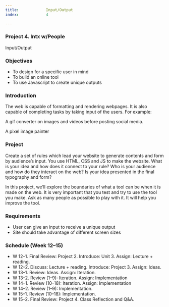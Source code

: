 ```yaml
---
title:            Input/Output
index:            4

---
```


### Project 4. Intx w/People
Input/Output

### Objectives
- To design for a specific user in mind
- To build an online tool
- To use Javascript to create unique outputs

### Introduction
The web is capable of formatting and rendering webpages. It is also capable of completing tasks by taking input of the users. For example:

A gif converter on images and videos before posting social media.

A pixel image painter

### Project
Create a set of rules which lead your website to generate contents and form by audience’s input. You use HTML, CSS and JS to make the website. What is your idea and how does it connect to your rule? Who is your audience and how do they interact on the web? Is your idea presented in the final typography and form?

In this project, we’ll explore the boundaries of what a tool can be when it is made on the web. It is very important that you test and try to use the tool you make. Ask as many people as possible to play with it. It will help you improve the tool.

### Requirements
- User can give an input to receive a unique output
- Site should take advantage of different screen sizes

### Schedule (Week 12–15)
- W 12–1. Final Review: Project 2. Introduce: Unit 3. Assign: Lecture + reading.
- W 12–2. Discuss: Lecture + reading. Introduce: Project 3. Assign: Ideas.
- W 13–1. Review: Ideas. Assign: Iteration.
- W 13–2. Review (1–9): Iteration. Assign: Implementation
- W 14–1. Review (10–18): Iteration. Assign: Implementation
- W 14–2. Review (1–9): Implementation.
- W 15–1. Review (10–18): Implementation.
- W 15–2. Final Review: Project 4. Class Reflection and Q&A.
